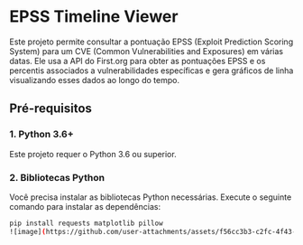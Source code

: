 # EPSS Timeline Viewer

Este projeto permite consultar a pontuação EPSS (Exploit Prediction Scoring System) para um CVE (Common Vulnerabilities and Exposures) em várias datas. Ele usa a API do First.org para obter as pontuações EPSS e os percentis associados a vulnerabilidades específicas e gera gráficos de linha visualizando esses dados ao longo do tempo.

## Pré-requisitos

### 1. Python 3.6+

Este projeto requer o Python 3.6 ou superior.

### 2. Bibliotecas Python

Você precisa instalar as bibliotecas Python necessárias. Execute o seguinte comando para instalar as dependências:

```bash
pip install requests matplotlib pillow
![image](https://github.com/user-attachments/assets/f56cc3b3-c2fc-4f43-8b84-939585ef0d34)

